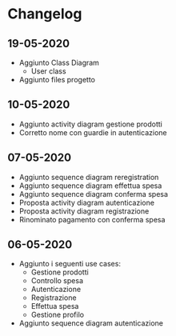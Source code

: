 # Changelog

## 19-05-2020

- Aggiunto Class Diagram
  - User class
- Aggiunto files progetto

## 10-05-2020

- Aggiunto activity diagram gestione prodotti
- Corretto nome con guardie in autenticazione

## 07-05-2020

- Aggiunto sequence diagram reregistration
- Aggiunto sequence diagram effettua spesa
- Aggiunto sequence diagram conferma spesa
- Proposta activity diagram autenticazione
- Proposta activity diagram registrazione
- Rinominato pagamento con conferma spesa

## 06-05-2020

- Aggiunto i seguenti use cases:
  - Gestione prodotti
  - Controllo spesa
  - Autenticazione
  - Registrazione
  - Effettua spesa
  - Gestione profilo
- Aggiunto sequence diagram autenticazione
